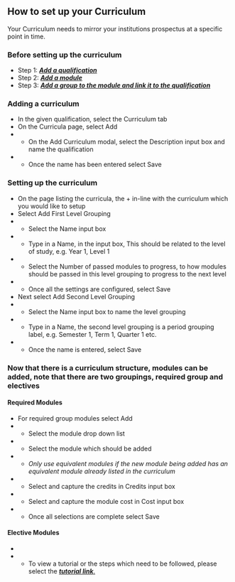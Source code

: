 ## **How to set up your Curriculum**

Your Curriculum needs to mirror your institutions prospectus at a specific point in time. 

### **Before setting up the curriculum** 

- Step 1: [_**Add a qualification**_](http://help.studentmanager.co.za/en/latest/Qualifications/addaqualification/)
- Step 2: [_**Add a module**_](http://help.studentmanager.co.za/en/latest/Modules/addamodule/)
- Step 3: [_**Add a group to the module and link it to the qualification**_](http://help.studentmanager.co.za/en/latest/Modules/settingupmodulegroups/)

### **Adding a curriculum**

- In the given qualification, select the Curriculum tab
- On the Curricula page, select Add
- - On the Add Curriculum modal, select the Description input box and name the qualification
- - Once the name has been entered select Save

### **Setting up the curriculum**

- On the page listing the curricula, the + in-line with the curriculum which you would like to setup
- Select Add First Level Grouping
- - Select the Name input box
- - Type in a Name,  in the input box, This should be related to the level of study, e.g. Year 1, Level 1
- - Select the Number of passed modules to progress, to how modules should be passed in this level grouping to progress to the next level
- - Once all the settings are configured, select Save
- Next select Add Second Level Grouping
- - Select the Name input box to name the level grouping
- - Type in a Name, the second level grouping is a period grouping label, e.g. Semester 1, Term 1, Quarter 1 etc.
- - Once the name is entered, select Save

### **Now that there is a curriculum structure, modules can be added, note that there are two groupings, required group and electives**

#### **Required Modules**

- For required group modules select Add
- - Select the module drop down list
- - Select the module which should be added
- - _Only use equivalent modules if the new module being added has an equivalent module already listed in the curriculum_
- - Select and capture the credits in Credits input box
- - Select and capture the module cost in Cost input box
- - Once all selections are complete select Save

#### **Elective Modules**

- 

- - To view a tutorial or the steps which need to be followed, please select the [**_tutorial link_**.](https://www.iorad.com/player/117334/Setting-up-a-Curriculum)






